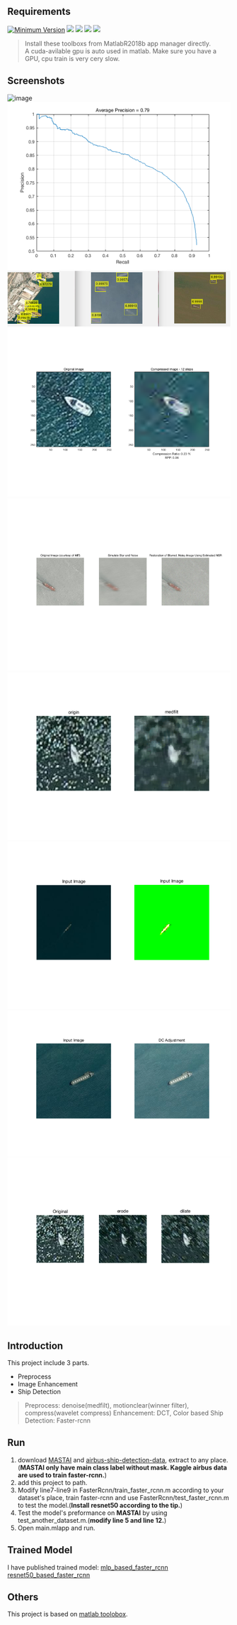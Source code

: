 ## Requirements

[![Minimum Version](https://img.shields.io/badge/Matlab-R2018b-green.svg)][matlab]
[![](https://img.shields.io/badge/Matlab-DeeplearningToolbox-brightgreen.svg)][matlab toolbox]
[![](https://img.shields.io/badge/Matlab-ImageProcessToolbox-orange.svg
)][matlab toolbox]
[![](https://img.shields.io/badge/Matlab-ComputerVisionSystemToolbox-yellow.svg)][matlab toolbox]
[![](https://img.shields.io/badge/Nvidia-CUDA--GPU-blue.svg)][cuda]

> Install these toolboxs from MatlabR2018b app manager directly.  
> A cuda-avilable gpu is auto used in matlab. Make sure you have a GPU, cpu train is very cery slow.

## Screenshots

![image](https://github.com/FingerRec/Faster-rcnn_Ship_detection/raw/master/Output/software_capture2.bmp)
![image](https://github.com/FingerRec/Faster-rcnn_Ship_detection/raw/master/Output/AveragePrecision_example2.bmp)
![image](https://github.com/FingerRec/Faster-rcnn_Ship_detection/raw/master/Output/example_2.bmp)
![image](https://github.com/FingerRec/Faster-rcnn_Ship_detection/raw/master/Output/wavelet_filter_compress.bmp)
![image](https://github.com/FingerRec/Faster-rcnn_Ship_detection/raw/master/Output/wiener_filter_example_1.bmp)
![image](https://github.com/FingerRec/Faster-rcnn_Ship_detection/raw/master/Output/mid_filer_example_1.bmp)
![image](https://github.com/FingerRec/Faster-rcnn_Ship_detection/raw/master/Output/colorEnhance_example1.bmp)
![image](https://github.com/FingerRec/Faster-rcnn_Ship_detection/raw/master/Output/dct_example_1.bmp)
![image](https://github.com/FingerRec/Faster-rcnn_Ship_detection/raw/master/Output/erode_dilate_example_1.bmp)

## Introduction
This project include 3 parts.

* Preprocess
* Image Enhancement
* Ship Detection

> Preprocess: denoise(medfilt), motionclear(winner filter), compress(wavelet compress)
> Enhancement: DCT, Color based
> Ship Detection: Faster-rcnn

## Run
1. download [MASTAI](http://www.iuii.ua.es/datasets/masati/) and [airbus-ship-detection-data](https://www.kaggle.com/c/airbus-ship-detection/data), extract to any place. (**MASTAI only have main class label without mask. Kaggle airbus data are used to train faster-rcnn.**)
2. add this project to path.
3. Modify line7-line9 in FasterRcnn/train_faster_rcnn.m according to your dataset's place, train faster-rcnn and use FasterRcnn/test_faster_rcnn.m to test the model.(**Install resnet50 according to the tip.**)
4. Test the model's preformance on **MASTAI** by using test_another_dataset.m.(**modify line 5 and line 12.**)
5. Open main.mlapp and run.

## Trained Model

I have published trained model:
[mlp_based_faster_rcnn](https://www.dropbox.com/s/gzgxfgmsaufkvan/ship_detection.mat?dl=0) [resnet50_based_faster_rcnn](https://www.dropbox.com/s/f5mvu4gr9if6r6d/ship_detection.mat?dl=0)
## Others
This project is based on [matlab toolobox](https://ww2.mathworks.cn/products.html).

[matlab]: https://ww2.mathworks.cn/products/matlab/whatsnew.html
[matlab toolbox]: https://ww2.mathworks.cn/products.html
[cuda]: https://developer.nvidia.com/cuda-downloads

